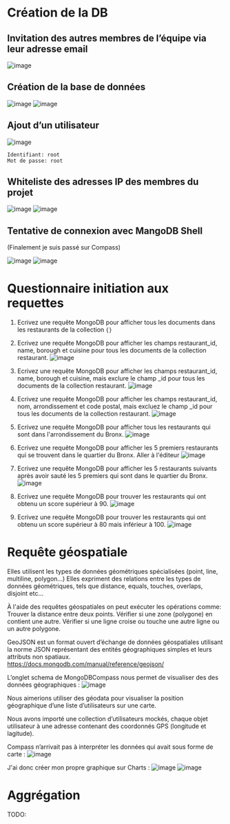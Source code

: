 # Création de la DB

## Invitation des autres membres de l’équipe via leur adresse email
![image](https://user-images.githubusercontent.com/49844846/148928790-9a930f34-0b69-4047-989e-1e383f81ade9.png)

## Création de la base de données
![image](https://user-images.githubusercontent.com/49844846/148929098-2e538aa6-8400-478b-82ee-67176935d1ae.png)
![image](https://user-images.githubusercontent.com/49844846/148929117-6adaa852-4181-48b7-b57e-e6b21e230cf6.png)

## Ajout d’un utilisateur
![image](https://user-images.githubusercontent.com/49844846/148929145-dd350431-d908-46cb-8f56-ec15858bb7dd.png)

```
Identifiant: root
Mot de passe: root
```

## Whiteliste des adresses IP des membres du projet
![image](https://user-images.githubusercontent.com/49844846/148929349-e709fc45-d7a8-4d0d-a89c-5a92ab8128a7.png)
![image](https://user-images.githubusercontent.com/49844846/148929366-5b9e4a6b-9091-40a4-8947-9ffcc155af06.png)

## Tentative de connexion avec MangoDB Shell
(Finalement je suis passé sur Compass)

![image](https://user-images.githubusercontent.com/49844846/148929445-1e6eead2-cba8-4200-961c-6b37bef6cb85.png)
![image](https://user-images.githubusercontent.com/49844846/148929456-24a74ab3-9618-45a8-8bad-51380051908c.png)

# Questionnaire initiation aux requettes

1. Ecrivez une requête MongoDB pour afficher tous les documents dans les restaurants de la collection
`{}`

2. Ecrivez une requête MongoDB pour afficher les champs restaurant_id, name, borough et cuisine pour tous les documents de la collection restaurant.
![image](https://user-images.githubusercontent.com/49844846/148758701-9c03ca71-e2a5-4e4b-bc7f-fc66e23ffecc.png)

3. Ecrivez une requête MongoDB pour afficher les champs restaurant_id, name, borough et cuisine, mais exclure le champ _id pour tous les documents de la collection restaurant. 
![image](![image](https://user-images.githubusercontent.com/49844846/148759425-0dfae8e0-906a-467e-95f8-f2251bcc9028.png))

4. Ecrivez une requête MongoDB pour afficher les champs restaurant_id, nom, arrondissement et code postal, mais excluez le champ _id pour tous les documents de la collection restaurant.
![image](https://user-images.githubusercontent.com/49844846/148759820-124214c4-ac47-4645-a086-15606b80be0a.png)

5. Ecrivez une requête MongoDB pour afficher tous les restaurants qui sont dans l'arrondissement du Bronx. 
![image](https://user-images.githubusercontent.com/49844846/148758999-e5bfe4af-9cb4-44ea-9002-487c0cdfa25d.png)

6. Ecrivez une requête MongoDB pour afficher les 5 premiers restaurants qui se trouvent dans le quartier du Bronx. Aller à l'éditeur
![image](https://user-images.githubusercontent.com/49844846/148759942-27b19940-84ee-45fb-ad3a-fb14499c005f.png)

7. Ecrivez une requête MongoDB pour afficher les 5 restaurants suivants après avoir sauté les 5 premiers qui sont dans le quartier du Bronx.
![image](https://user-images.githubusercontent.com/49844846/148760043-934e4fbd-d096-4336-8660-a9211717ee4a.png)

8. Ecrivez une requête MongoDB pour trouver les restaurants qui ont obtenu un score supérieur à 90. 
![image](https://user-images.githubusercontent.com/49844846/148761557-726f3224-7dbf-4a7b-9c3c-32f45a52fda8.png)

9. Ecrivez une requête MongoDB pour trouver les restaurants qui ont obtenu un score supérieur à 80 mais inférieur à 100. 
![image](https://user-images.githubusercontent.com/49844846/148930822-7bc906b6-3295-4d2a-9ce6-da0ae8b41020.png)

# Requête géospatiale

Elles utilisent les types de données géométriques spécialisées (point, line, multiline, polygon...)
Elles expriment des relations entre les types de données géométriques, tels que distance, equals, touches, overlaps, disjoint etc…

À l'aide des requêtes géospatiales on peut exécuter les opérations comme:
Trouver la distance entre deux points.
Vérifier si une zone (polygone) en contient une autre.
Vérifier si une ligne croise ou touche une autre ligne ou un autre polygone.

GeoJSON est un format ouvert d’échange de données géospatiales utilisant la norme JSON représentant des entités géographiques simples et leurs attributs non spatiaux. https://docs.mongodb.com/manual/reference/geojson/

L’onglet schema de MongoDBCompass nous permet de visualiser des des données géographiques :
![image](https://user-images.githubusercontent.com/49844846/148931334-a82589c4-42da-4757-971a-0f1830a0340e.png)

Nous aimerions utiliser des géodata pour visualiser la position géographique d’une liste d’utilisateurs sur une carte.

Nous avons importé une collection d’utilisateurs mockés, chaque objet utilisateur à une adresse contenant des coordonnés GPS (longitude et lagitude).

Compass n’arrivait pas à interpréter les données qui avait sous forme de carte :
![image](https://user-images.githubusercontent.com/49844846/148931399-2384e162-4f8e-4f56-bedf-9797b0142426.png)

J'ai donc créer mon propre graphique sur Charts :
![image](https://user-images.githubusercontent.com/49844846/148931483-affff60b-bef1-468f-8f33-a9e060a4282a.png)
![image](https://user-images.githubusercontent.com/49844846/148931503-10d688dd-f3b7-409a-888c-ef31a5568988.png)

# Aggrégation

TODO:



